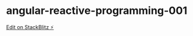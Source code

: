 # angular-reactive-programming-001

[Edit on StackBlitz ⚡️](https://stackblitz.com/edit/angular-reactive-programming-001)